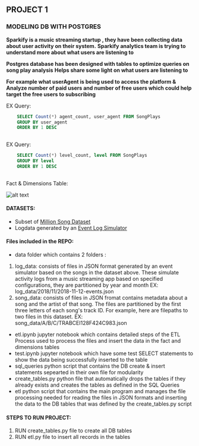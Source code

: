 ## PROJECT 1
### MODELING DB WITH POSTGRES

**Sparkify is a music streaming startup , they have been collecting data about user activity on their system.**
**Sparkify analytics team is trying to understand more about what users are listening to**

**Postgres database has been designed with tables to optimize queries on song play analysis**
**Helps share some light on what users are listening to**

**For example what userAgent is being used to access the platform & Analyze number of paid users and number of free users which could help target the free users to subscribing**

EX Query:
``` sql
    SELECT Count(*) agent_count, user_agent FROM SongPlays
    GROUP BY user_agent
    ORDER BY 1 DESC
    
```


EX Query:
``` sql
    SELECT Count(*) level_count, level FROM SongPlays
    GROUP BY level
    ORDER BY 1 DESC
    
```

Fact & Dimensions Table:

![alt text](https://www.lucidchart.com/publicSegments/view/18f92e71-d445-47cd-bf78-1dc7b658a0d1/image.png)


#### DATASETS:
* Subset of [Million Song Dataset](http://millionsongdataset.com/)
* Logdata generated by an [Event Log Simulator](https://github.com/Interana/eventsim)

#### Files included in the REPO:
- data folder which contains 2 folders :
1. log_data: consists of files in JSON format generated by an event simulator based on the songs in the dataset above. These simulate activity logs from a music streaming app based on specified configurations, they are partitioned by year and month
EX: log_data/2018/11/2018-11-12-events.json
2. song_data: consists of files in JSON fromat contains metadata about a song and the artist of that song. The files are partitioned by the first three letters of each song's track ID. For example, here are filepaths to two files in this dataset.
EX: song_data/A/B/C/TRABCEI128F424C983.json
- etl.ipynb jupyter notebook which contains detailed steps of the ETL Process used to process the files and insert the data in the fact and dimensions tables
- test.ipynb jupyter notebook which have some test SELECT statements to show the data being successfully inserted to the table
- sql_queries python script that contains the DB create & insert statements sepearted in their own file for modularity 
- create_tables.py python file that automatically drops the tables if they already exists and creates the tables as defined in the SQL Queries
- etl python script that contains the main program and manages the file processing needed for reading the files in JSON formats and inserting the data to the DB tables that was defined by the create_tables.py script
#### STEPS TO RUN PROJECT:
1. RUN create_tables.py file to create all DB tables
2. RUN etl.py file to insert all records in the tables

